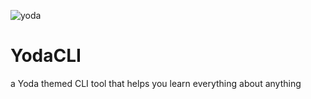 ![yoda](https://github.com/user-attachments/assets/f38d6e4b-3a94-4a13-b904-b7134edf3a33)

# YodaCLI
a Yoda themed CLI tool that helps you learn everything about anything
